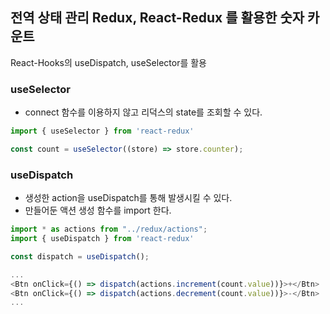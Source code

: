 ## 전역 상태 관리 Redux, React-Redux 를 활용한 숫자 카운트
React-Hooks의 useDispatch, useSelector를 활용

### useSelector
- connect 함수를 이용하지 않고 리덕스의 state를 조회할 수 있다.

```js
import { useSelector } from 'react-redux'

const count = useSelector((store) => store.counter);
```

### useDispatch
- 생성한 action을 useDispatch를 통해 발생시킬 수 있다.
- 만들어둔 액션 생성 함수를 import 한다.

```js
import * as actions from "../redux/actions";
import { useDispatch } from 'react-redux'

const dispatch = useDispatch();

...
<Btn onClick={() => dispatch(actions.increment(count.value))}>+</Btn>
<Btn onClick={() => dispatch(actions.decrement(count.value))}>-</Btn>
...
```
